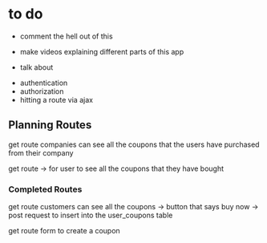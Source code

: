 # to do

- comment the hell out of this
- make videos explaining different parts of this app

- talk about 
* authentication
* authorization 
* hitting a route via ajax

## Planning Routes

get route 
	companies can see 
		all the coupons that the users have purchased from their company

get route 
	-> for user to see all the coupons that they have bought


### Completed Routes

get route 
	customers can see 
		all the coupons 
			-> button that says buy now
				-> post request to insert into the user_coupons table

get route 
	form to create a coupon






